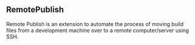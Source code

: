 ## RemotePublish

Remote Publish is an extension to automate the process of moving build files
from a development machine over to a remote computer/server using SSH.
